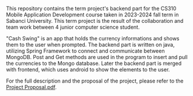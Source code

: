 This repository contains the term project's backend part for the CS310 Mobile Application Development course taken in 2023-2024 fall term in Sabanci University.
This term project is the result of the collaboration and team work between 4 junior computer science student.

"Cash Swing" is an app that holds the currency informations and shows them to the user when prompted. The backend part is written on java, utilizing Spring Framework to connect and communicate between MongoDB.
Post and Get methods are used in the program to insert and pull the currencies to the Mongo database. Later the backend part is merged with frontend, which uses android to show the elements to the user.

For the full description and the proposal of the project, please refer to the [Project Proposal.pdf](Project_Proposal.pdf).
